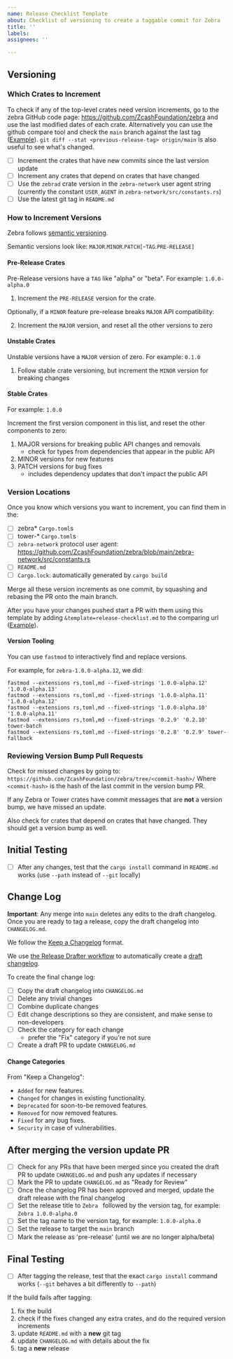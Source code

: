 ```yaml
---
name: Release Checklist Template
about: Checklist of versioning to create a taggable commit for Zebra
title: ''
labels:
assignees: ''

---
```


## Versioning

### Which Crates to Increment

To check if any of the top-level crates need version increments, go to the zebra GitHub code page: https://github.com/ZcashFoundation/zebra and use the last modified dates of each crate. Alternatively you can use the github compare tool and check the `main` branch against the last tag ([Example](https://github.com/ZcashFoundation/zebra/compare/v1.0.0-alpha.15...main)). `git diff --stat <previous-release-tag> origin/main` is also useful to see what's changed.

- [ ] Increment the crates that have new commits since the last version update
- [ ] Increment any crates that depend on crates that have changed
- [ ] Use the `zebrad` crate version in the `zebra-network` user agent string
      (currently the constant `USER_AGENT` in `zebra-network/src/constants.rs`)
- [ ] Use the latest git tag in `README.md`

### How to Increment Versions

Zebra follows [semantic versioning](https://semver.org).

Semantic versions look like: `MAJOR`.`MINOR`.`PATCH[`-`TAG`.`PRE-RELEASE]`

#### Pre-Release Crates

Pre-Release versions have a `TAG` like "alpha" or "beta". For example: `1.0.0-alpha.0`

1. Increment the `PRE-RELEASE` version for the crate.

Optionally, if a `MINOR` feature pre-release breaks `MAJOR` API compatibility:

2. Increment the `MAJOR` version, and reset all the other versions to zero

#### Unstable Crates

Unstable versions have a `MAJOR` version of zero. For example: `0.1.0`

1. Follow stable crate versioning, but increment the `MINOR` version for breaking changes

#### Stable Crates

For example: `1.0.0`

Increment the first version component in this list, and reset the other components to zero:
1. MAJOR versions for breaking public API changes and removals
    * check for types from dependencies that appear in the public API
2. MINOR versions for new features
3. PATCH versions for bug fixes
    * includes dependency updates that don't impact the public API

### Version Locations

Once you know which versions you want to increment, you can find them in the:
- [ ] zebra* `Cargo.toml`s
- [ ] tower-* `Cargo.toml`s
- [ ] `zebra-network` protocol user agent: https://github.com/ZcashFoundation/zebra/blob/main/zebra-network/src/constants.rs
- [ ] `README.md`
- [ ] `Cargo.lock`: automatically generated by `cargo build`

Merge all these version increments as one commit, by squashing and rebasing the PR onto the main branch.

After you have your changes pushed start a PR with them using this template by adding `&template=release-checklist.md` to the comparing url ([Example](https://github.com/ZcashFoundation/zebra/compare/v1.0.0-alpha.16?expand=1&template=release-checklist.md)).

#### Version Tooling

You can use `fastmod` to interactively find and replace versions.

For example, for `zebra-1.0.0-alpha.12`, we did:
```
fastmod --extensions rs,toml,md --fixed-strings '1.0.0-alpha.12' '1.0.0-alpha.13'
fastmod --extensions rs,toml,md --fixed-strings '1.0.0-alpha.11' '1.0.0-alpha.12'
fastmod --extensions rs,toml,md --fixed-strings '1.0.0-alpha.10' '1.0.0-alpha.11'
fastmod --extensions rs,toml,md --fixed-strings '0.2.9' '0.2.10' tower-batch
fastmod --extensions rs,toml,md --fixed-strings '0.2.8' '0.2.9' tower-fallback
```

### Reviewing Version Bump Pull Requests

Check for missed changes by going to:
`https://github.com/ZcashFoundation/zebra/tree/<commit-hash>/`
Where `<commit-hash>` is the hash of the last commit in the version bump PR.

If any Zebra or Tower crates have commit messages that are **not** a version bump, we have missed an update.

Also check for crates that depend on crates that have changed. They should get a version bump as well.

## Initial Testing

- [ ] After any changes, test that the `cargo install` command in `README.md` works (use `--path` instead of `--git` locally)

## Change Log

**Important**: Any merge into `main` deletes any edits to the draft changelog. Once you are ready to tag a release, copy the draft changelog into `CHANGELOG.md`.

We follow the [Keep a Changelog](https://keepachangelog.com/en/1.0.0/) format.

We use [the Release Drafter workflow](https://github.com/marketplace/actions/release-drafter) to automatically create a [draft changelog](https://github.com/ZcashFoundation/zebra/releases).

To create the final change log:
- [ ] Copy the draft changelog into `CHANGELOG.md`
- [ ] Delete any trivial changes
- [ ] Combine duplicate changes
- [ ] Edit change descriptions so they are consistent, and make sense to non-developers
- [ ] Check the category for each change
  - prefer the "Fix" category if you're not sure
- [ ] Create a draft PR to update `CHANGELOG.md`

#### Change Categories

From "Keep a Changelog":
* `Added` for new features.
* `Changed` for changes in existing functionality.
* `Deprecated` for soon-to-be removed features.
* `Removed` for now removed features.
* `Fixed` for any bug fixes.
* `Security` in case of vulnerabilities.

## After merging the version update PR
- [ ] Check for any PRs that have been merged since you created the draft PR to update `CHANGELOG.md` and push any updates if necessary
- [ ] Mark the PR to update `CHANGELOG.md` as "Ready for Review"
- [ ] Once the changelog PR has been approved and merged, update the draft release with the final changelog
- [ ] Set the release title to `Zebra ` followed by the version tag, for example: `Zebra 1.0.0-alpha.0` 
- [ ] Set the tag name to the version tag, for example: `1.0.0-alpha.0`
- [ ] Set the release to target the `main` branch
- [ ] Mark the release as 'pre-release' (until we are no longer alpha/beta)

## Final Testing

- [ ] After tagging the release, test that the exact `cargo install` command works
      (`--git` behaves a bit differently to `--path`)

If the build fails after tagging:
1. fix the build
2. check if the fixes changed any extra crates, and do the required version increments
3. update `README.md` with a **new** git tag
4. update `CHANGELOG.md` with details about the fix
5. tag a **new** release
